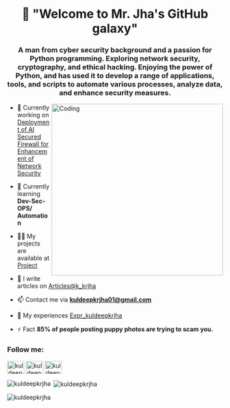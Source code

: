 <h1 align="center">👋 "Welcome to Mr. Jha's GitHub galaxy" </h1>

<h3 align="center">A man from cyber security background and a passion for Python programming. Exploring network security, cryptography, and ethical hacking. Enjoying the power of Python, and has used it to develop a range of applications, tools, and scripts to automate various processes, analyze data, and enhance security measures.</h3>
<img align="right" alt="Coding" width="400" src="https://i.pinimg.com/originals/85/31/5d/85315dfc4cce06ca2c5af1048eddd54e.gif" 
  <img src="https://komarev.com/ghpvc/?username=kuldeepkrjha&label=Profile%20views&color=0e75b6&style=flat" alt="kuldeepkrjha" /> </p>

- 🔭 Currently working on [Deployment of AI Secured Firewall for Enhancement of Network Security](PVT.)

- 🌱 Currently learning **Dev-Sec-OPS/ Automation**

- 👨‍💻 My projects are available at [Project](https://github.com/kuldeepkrjha)

- 📝 I write articles on [Articles@k_krjha](https://medium.com/@kuldeepkrjha)

- 📫 Contact me via **kuldeepkrjha01@gmail.com**

- 📄 My experiences [Expr_kuldeepkrjha](https://www.linkedin.com/in/kuldeepkrjha)

- ⚡ Fact **85% of people posting puppy photos are trying to scam you.**

<h3 align="left">Follow me:</h3>
<p align="left">
<a href="https://linkedin.com/in/kuldeepkrjha" target="blank"><img align="center" src="https://raw.githubusercontent.com/rahuldkjain/github-profile-readme-generator/master/src/images/icons/Social/linked-in-alt.svg" alt="kuldeepkrjha" height="30" width="40" /></a>
<a href="https://instagram.com/kuldeepkrjha" target="blank"><img align="center" src="https://raw.githubusercontent.com/rahuldkjain/github-profile-readme-generator/master/src/images/icons/Social/instagram.svg" alt="kuldeepkrjha" height="30" width="40" /></a>
<a href="https://medium.com/@kuldeepkrjha" target="blank"><img align="center" src="https://raw.githubusercontent.com/rahuldkjain/github-profile-readme-generator/master/src/images/icons/Social/medium.svg" alt="kuldeepkrjha" height="30" width="40" /></a>
</p>


<p><img align="left" src="https://github-readme-stats.vercel.app/api/top-langs?username=kuldeepkrjha&show_icons=true&locale=en&layout=compact" alt="kuldeepkrjha" /></p>

<p>&nbsp;<img align="center" src="https://github-readme-stats.vercel.app/api?username=kuldeepkrjha&show_icons=true&locale=en" alt="kuldeepkrjha" /></p>

<p><img align="center" src="https://github-readme-streak-stats.herokuapp.com/?user=kuldeepkrjha&" alt="kuldeepkrjha" /></p>
